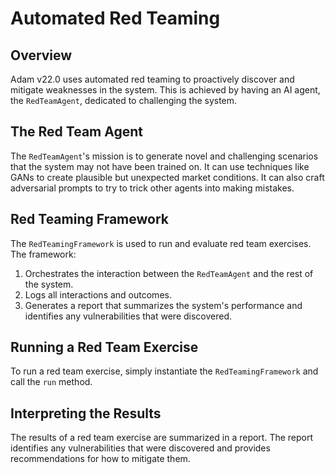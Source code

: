 # Automated Red Teaming

## Overview

Adam v22.0 uses automated red teaming to proactively discover and mitigate weaknesses in the system. This is achieved by having an AI agent, the `RedTeamAgent`, dedicated to challenging the system.

## The Red Team Agent

The `RedTeamAgent`'s mission is to generate novel and challenging scenarios that the system may not have been trained on. It can use techniques like GANs to create plausible but unexpected market conditions. It can also craft adversarial prompts to try to trick other agents into making mistakes.

## Red Teaming Framework

The `RedTeamingFramework` is used to run and evaluate red team exercises. The framework:

1.  Orchestrates the interaction between the `RedTeamAgent` and the rest of the system.
2.  Logs all interactions and outcomes.
3.  Generates a report that summarizes the system's performance and identifies any vulnerabilities that were discovered.

## Running a Red Team Exercise

To run a red team exercise, simply instantiate the `RedTeamingFramework` and call the `run` method.

## Interpreting the Results

The results of a red team exercise are summarized in a report. The report identifies any vulnerabilities that were discovered and provides recommendations for how to mitigate them.
